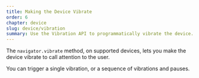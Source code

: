 ```yaml
---
title: Making the Device Vibrate
order: 6
chapter: device
slug: device/vibration
summary: Use the Vibration API to programmatically vibrate the device.
---
```


<script>
  import CompatibilityWarning from '$lib/components/CompatibilityWarning.svelte';
</script>

<CompatibilityWarning name="Vibration API" href="https://caniuse.com/vibration" />

The `navigator.vibrate` method, on supported devices, lets you make the device vibrate to call attention to the user.

You can trigger a single vibration, or a sequence of vibrations and pauses.
